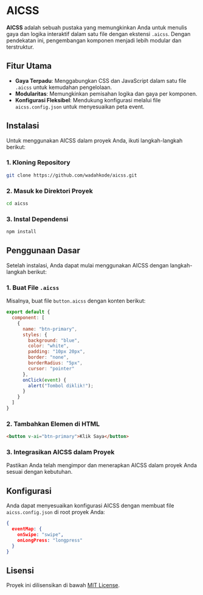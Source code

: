 # AICSS

**AICSS** adalah sebuah pustaka yang memungkinkan Anda untuk menulis gaya dan logika interaktif dalam satu file dengan ekstensi `.aicss`. Dengan pendekatan ini, pengembangan komponen menjadi lebih modular dan terstruktur.

## Fitur Utama

- **Gaya Terpadu**: Menggabungkan CSS dan JavaScript dalam satu file `.aicss` untuk kemudahan pengelolaan.
- **Modularitas**: Memungkinkan pemisahan logika dan gaya per komponen.
- **Konfigurasi Fleksibel**: Mendukung konfigurasi melalui file `aicss.config.json` untuk menyesuaikan peta event.

## Instalasi

Untuk menggunakan AICSS dalam proyek Anda, ikuti langkah-langkah berikut:

### 1. Kloning Repository

```bash
git clone https://github.com/wadahkode/aicss.git
```

### 2. Masuk ke Direktori Proyek

```bash
cd aicss
```

### 3. Instal Dependensi

```bash
npm install
```

## Penggunaan Dasar

Setelah instalasi, Anda dapat mulai menggunakan AICSS dengan langkah-langkah berikut:

### 1. Buat File `.aicss`

Misalnya, buat file `button.aicss` dengan konten berikut:

```javascript
export default {
  component: [
    {
      name: "btn-primary",
      styles: {
        background: "blue",
        color: "white",
        padding: "10px 20px",
        border: "none",
        borderRadius: "5px",
        cursor: "pointer"
      },
      onClick(event) {
        alert("Tombol diklik!");
      }
    }
  ]
}
```

### 2. Tambahkan Elemen di HTML

```html
<button v-ai="btn-primary">Klik Saya</button>
```

### 3. Integrasikan AICSS dalam Proyek

Pastikan Anda telah mengimpor dan menerapkan AICSS dalam proyek Anda sesuai dengan kebutuhan.

## Konfigurasi

Anda dapat menyesuaikan konfigurasi AICSS dengan membuat file `aicss.config.json` di root proyek Anda:

```json
{
  eventMap: {
    onSwipe: "swipe",
    onLongPress: "longpress"
  }
}
```

## Lisensi

Proyek ini dilisensikan di bawah [MIT License](LICENSE).


